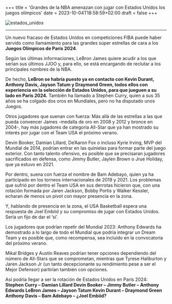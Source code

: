 +++
title = 'Grandes de la NBA amenazan con jugar con Estados Unidos los juegos olímpicos'
date = 2023-10-04T18:58:59+02:00
draft = false
+++

![estados_unidos](/images/estadosUnidos.jpeg)
***
Un nuevo fracaso de Estados Unidos en competiciones FIBA puede haber servido como llamamiento para las grandes súper estrellas de cara a los **Juegos Olímpicos de París 2024**.

Según las últimas informaciones, LeBron James quiere acudir a los que serían sus últimos JJOO y, para ello, se está encargando de reclutar a los principales nombres de la NBA.

De hecho, **LeBron se habría puesto ya en contacto con Kevin Durant, Anthony Davis, Jayson Tatum y Draymond Green, todos ellos con experiencia en la selección de Estados Unidos, para que jueguen a su lado en París 2024.** También ha llamado a Stephen Curry, quien a sus 35 años se ha colgado dos oros en Mundiales, pero no ha disputado unos Juegos.

Otros jugadores que suenan con fuerza:
Más allá de las estrellas a las que pueda convencer James -medalla de oro en 2008 y 2012 y bronce en 2004-, hay más jugadores de categoría All-Star que ya han mostrado su interés por jugar con el Team USA el próximo verano.

Devin Booker, Damian Lillard, De’Aaron Fox o incluso Kyrie Irving, MVP del Mundial de 2014, podrían entrar en las quinielas para formar parte del juego exterior. Con tanto talento ofensivo, es posible que se precisaran jugadores sacrificados en defensa, como Jimmy Butler, Jaylen Brown o Jrue Holiday, que ya estuvo en 2021.

Por dentro, suena con fuerza el nombre de Bam Adebayo, quien ya ha participado en los torneos internacionales de 2019 y 2021. Los problemas que sufrió por dentro el Team USA en sus derrotas hicieron que, con una rotación formada por Jaren Jackson, Bobby Portis y Walker Kessler, echaran de menos un pívot con mayor presencia en la zona.

Y, hablando de presencia en la zona, el USA Basketball espera una respuesta de Joel Embiid y su compromiso de jugar con Estados Unidos. Sería un fijo de dar el ‘sí’.

Los jugadores que podrían repetir del Mundial 2023:
Anthony Edwards ha demostrado a lo largo de todo el Mundial que podría integrar un Dream Team y es posible que, como recompensa, sea incluido en la convocatoria del próximo verano.

Mikal Bridges y Austin Reaves podrían tener opciones dependiendo del número de All-Stars que se comprometan, mientras que Tyrese Haliburton y Jaren Jackson Jr (un tanto decepcionante su rendimiento pese a ser el Mejor Defensor) partirían también con opciones.

Así podría llegar a ser la rotación de Estados Unidos en París 2024:
**Stephen Curry – Damian Lillard
Devin Booker – Jimmy Butler – Anthony Edwards
LeBron James – Jayson Tatum
Kevin Durant – Draymond Green
Anthony Davis – Bam Adebayo – ¿Joel Embiid?**
